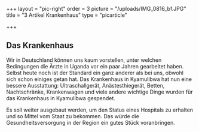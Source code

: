 +++
layout = "pic-right"
order = 3
picture = "/uploads/IMG_0816_bf.JPG"
title = "3 Artikel Krankenhaus"
type = "picarticle"

+++
## Das Krankenhaus

Wir in Deutschland können uns kaum vorstellen, unter welchen Bedingungen die Ärzte in Uganda vor ein paar Jahren gearbeitet haben. Selbst heute noch ist der Standard ein ganz anderer als bei uns, obwohl sich schon einiges getan hat. Das Krankenhaus in Kyamulibwa hat nun eine bessere Ausstattung: Ultraschallgerät, Anästesthiegerät, Betten, Nachtschränke, Krankenwagen und viele andere wichtige Dinge wurden für das Krankenhaus in Kyamulibwa gespendet.

Es soll weiter ausgebaut werden, um den Status eines Hospitals zu erhalten und so Mittel vom Staat zu bekommen. Das würde die Gesundheitsversorgung in der Region ein gutes Stück voranbringen.